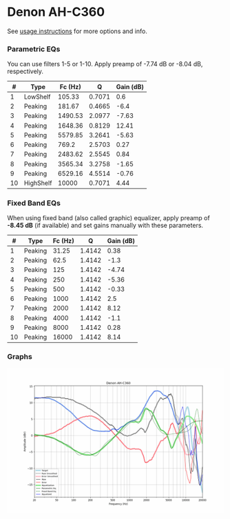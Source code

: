 # Denon AH-C360
See [usage instructions](https://github.com/jaakkopasanen/AutoEq#usage) for more options and info.

### Parametric EQs
You can use filters 1-5 or 1-10. Apply preamp of -7.74 dB or -8.04 dB, respectively.

|   # | Type      |   Fc (Hz) |      Q |   Gain (dB) |
|-----|-----------|-----------|--------|-------------|
|   1 | LowShelf  |    105.33 | 0.7071 |        0.6  |
|   2 | Peaking   |    181.67 | 0.4665 |       -6.4  |
|   3 | Peaking   |   1490.53 | 2.0977 |       -7.63 |
|   4 | Peaking   |   1648.36 | 0.8129 |       12.41 |
|   5 | Peaking   |   5579.85 | 3.2641 |       -5.63 |
|   6 | Peaking   |    769.2  | 2.5703 |        0.27 |
|   7 | Peaking   |   2483.62 | 2.5545 |        0.84 |
|   8 | Peaking   |   3565.34 | 3.2758 |       -1.65 |
|   9 | Peaking   |   6529.16 | 4.5514 |       -0.76 |
|  10 | HighShelf |  10000    | 0.7071 |        4.44 |

### Fixed Band EQs
When using fixed band (also called graphic) equalizer, apply preamp of **-8.45 dB** (if available) and set gains manually with these parameters.

|   # | Type    |   Fc (Hz) |      Q |   Gain (dB) |
|-----|---------|-----------|--------|-------------|
|   1 | Peaking |     31.25 | 1.4142 |        0.38 |
|   2 | Peaking |     62.5  | 1.4142 |       -1.3  |
|   3 | Peaking |    125    | 1.4142 |       -4.74 |
|   4 | Peaking |    250    | 1.4142 |       -5.36 |
|   5 | Peaking |    500    | 1.4142 |       -0.33 |
|   6 | Peaking |   1000    | 1.4142 |        2.5  |
|   7 | Peaking |   2000    | 1.4142 |        8.12 |
|   8 | Peaking |   4000    | 1.4142 |       -1.1  |
|   9 | Peaking |   8000    | 1.4142 |        0.28 |
|  10 | Peaking |  16000    | 1.4142 |        8.14 |

### Graphs
![](./Denon%20AH-C360.png)
